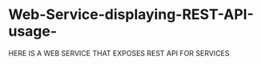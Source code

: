 # Web-Service-displaying-REST-API-usage-

HERE IS A WEB SERVICE THAT EXPOSES REST API FOR SERVICES

